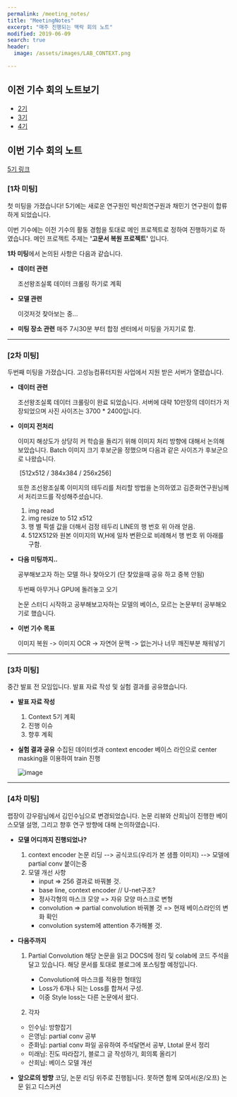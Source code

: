 ```yaml
---
permalink: /meeting_notes/
title: "MeetingNotes"
excerpt: "매주 진행되는 맥락 회의 노트"
modified: 2019-06-09
search: true
header:
  image: /assets/images/LAB_CONTEXT.png

---
```


## 이전 기수 회의 노트보기

- [2기](https://www.ai-lab.kr/labs/maegrag-raebjang-ganguram)
- [3기](https://www.ai-lab.kr/labs/maegrag-raebjang-ganguram-1)
- [4기](https://www.ai-lab.kr/labs/maegrag-raebjang-ganguram-2)

## 이번 기수 회의 노트 

[5기 링크](https://www.ai-lab.kr/labs/maegrag-raebjang-ganguram-3)

### [1차 미팅]

첫 미팅을 가졌습니다! 5기에는 새로운 연구원인 박산희연구원과 채민기 연구원이 합류하게 되었습니다.

이번 기수에는 이전 기수의 활동 경험을 토대로 메인 프로젝트로 정하여 진행하기로 하였습니다.  메인 프로젝트 주제는 **'고문서 복원 프로젝트'** 입니다.

**1차 미팅**에서 논의된 사항은 다음과 같습니다.

- **데이터 관련** 

  조선왕조실록 데이터 크롤링 하기로 계획 

- **모델 관련** 

  이것저것 찾아보는 중...

- **미팅 장소 관련**
  매주 7시30분 부터 합정 센터에서 미팅을 가지기로 함. 

------

### [2차 미팅]

두번째 미팅을 가졌습니다. 고성능컴퓨터지원 사업에서 지원 받은 서버가 열렸습니다.

- **데이터 관련**

  조선왕조실록 데이터 크롤링이 완료 되었습니다.  서버에 대략 10만장의 데이터가 저장되었으며 사진 사이즈는 3700 * 2400입니다. 

- **이미지 전처리** 

  이미지 해상도가 상당히 커 학습을 돌리기 위해 이미지 처리 방향에 대해서 논의해보았습니다.  Batch 이미지 크기 후보군을 정했으며 다음과 같은 사이즈가 후보군으로 나왔습니다. 

  ​                                       [512x512 / 384x384 / 256x256]

  또한 조선왕조실록 이미지의 테두리를 처리할 방법을 논의하였고 김준화연구원님께서 처리코드를 작성해주셨습니다.

  1. img read
  2. img resize to 512 x512   
  3. 행 별 픽셀 값을 더해서 검정 테두리 LINE의 행 번호 위 아래 얻음.                          
  4. 512X512와 원본 이미지의 W,H에 일차 변환으로 비례해서 행 번호 위 아래를 구함.  

- **다음 미팅까지..**

  공부해보고자 하는 모델 하나 찾아오기 (단 찾았을때 공유 하고 중복 안됨) 

  두번째 아무거나 GPU에 돌려놓고 오기

  논문 스터디 시작하고 공부해보고자하는 모델의 베이스, 모르는 논문부터 공부해오기로 했습니다. 

- **이번 기수 목표**

  이미지 복원 -> 이미지 OCR -> 자연어 문맥 -> 없는거나 너무 깨진부분 채워넣기

------
### [3차 미팅]
중간 발표 전 모임입니다. 발표 자료 작성 및 실험 결과를 공유했습니다. 

- **발표 자료 작성**
  1. Context 5기 계획
  2. 진행 이슈
  3. 향후 계획 
  
- **실험 결과 공유**
  수집된 데이터셋과 context encoder 베이스 라인으로 center masking을 이용하여 train 진행 
  
  ![image](https://user-images.githubusercontent.com/26568793/61384670-061fb400-a8ec-11e9-82bb-b40d27cd9270.png)
  
------
### [4차 미팅]
랩장이 강우람님에서 김인수님으로 변경되었습니다. 
논문 리뷰와 산희님이 진행한 베이스모델 설명, 그리고 향후 연구 방향에 대해 논의하였습니다. 

- **모델 어디까지 진행되었나?** 
  1. context encoder 논문 리딩 --> 공식코드(우리가 본 샘플 이미지) --> 모델에 partial conv 붙이는중
  2. 모델 개선 사항 
      * input => 256 결과로 바꿔볼 것. 
      * base line, context encoder // U-net구조?  
      * 정사각형의 마스크 모양 => 자유 모양 마스크로 변형 
      * convolution => partial convolution 바꿔볼 것 => 현재 베이스라인의 변화 확인 
      * convolution system에 attention 추가해볼 것.
      
- **다음주까지**
  1. Partial Convolution
     해당 논문을 읽고 DOCS에 정리 및 colab에 코드 주석을 달고 있습니다. 
     해당 문서를 토대로 블로그에 포스팅할 예정입니다. 
     * Convolution에 마스크를 적용한 형태임
     * Loss가 6개나 되는 Loss를 합쳐서 구성.
     * 이중 Style loss는 다른 논문에서 왔다.
     
   2. 각자 
     * 인수님: 방향잡기
     * 은영님: partial conv 공부
     * 준화님: partial conv 파일 공유하여 주석달면서 공부, Ltotal 문서 정리 
     * 미래님: 진도 따라잡기, 블로그 글 작성하기, 회의록 올리기
     * 산희님: 베이스 모델 개선
     
- **앞으로의 방향**
코딩, 논문 리딩 위주로 진행됩니다. 못하면 함께 모여서(온/오프) 논문 읽고 디스커션
